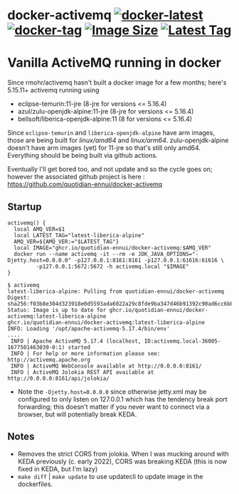 # docker-activemq [![docker-latest](https://github.com/quotidian-ennui/docker-activemq/actions/workflows/docker-latest.yml/badge.svg)](https://github.com/quotidian-ennui/docker-activemq/actions/workflows/docker-latest.yml) [![docker-tag](https://github.com/quotidian-ennui/docker-activemq/actions/workflows/docker-tag.yml/badge.svg)](https://github.com/quotidian-ennui/docker-activemq/actions/workflows/docker-tag.yml) [![Image Size](https://img.shields.io/docker/image-size/lewinc/activemq)](https://hub.docker.com/r/lewinc/activemq/) [![Latest Tag](https://img.shields.io/docker/v/lewinc/activemq?sort=semver)](https://hub.docker.com/r/lewinc/activemq/)


# Vanilla ActiveMQ running in docker

Since rmohr/activemq hasn't built a docker image for a few months; here's 5.15.11+ activemq running using
- eclipse-temurin:11-jre (8-jre for versions <= 5.16.4)
- azul/zulu-openjdk-alpine:11-jre (8-jre for versions <= 5.16.4)
- bellsoft/liberica-openjdk-alpine:11 (8 for versions <= 5.16.4)

 Since `eclipse-temurin` and `liberica-openjdk-alpine` have arm images, those are being built for _linux/amd64_ and _linux/arm64_. zulu-openjdk-alpine doesn't have arm images (yet) for 11-jre so that's still only amd64. Everything should be being built via github actions.

Eventually I'll get bored too, and not update and so the cycle goes on; however the associated github project is here : https://github.com/quotidian-ennui/docker-activemq

## Startup

```
activemq() {
  local AMQ_VER=$1
  local LATEST_TAG="latest-liberica-alpine"
  AMQ_VER=${AMQ_VER:="$LATEST_TAG"}
  local IMAGE="ghcr.io/quotidian-ennui/docker-activemq:$AMQ_VER"
  docker run --name activemq -it --rm -e JDK_JAVA_OPTIONS="-Djetty.host=0.0.0.0" -p127.0.0.1:8161:8161 -p127.0.0.1:61616:61616 \
         -p127.0.0.1:5672:5672 -h activemq.local "$IMAGE"
}

$ activemq
latest-liberica-alpine: Pulling from quotidian-ennui/docker-activemq
Digest: sha256:f03b8e304d323918e0d5593ada6022a29c8fde9ba347d46b91392c90ad6cc6b8
Status: Image is up to date for ghcr.io/quotidian-ennui/docker-activemq:latest-liberica-alpine
ghcr.io/quotidian-ennui/docker-activemq:latest-liberica-alpine
INFO: Loading '/opt/apache-activemq-5.17.4/bin/env'
....
 INFO | Apache ActiveMQ 5.17.4 (localhost, ID:activemq.local-36005-1677501463039-0:1) started
 INFO | For help or more information please see: http://activemq.apache.org
 INFO | ActiveMQ WebConsole available at http://0.0.0.0:8161/
 INFO | ActiveMQ Jolokia REST API available at http://0.0.0.0:8161/api/jolokia/
```

- Note the `-Djetty.host=0.0.0.0` since otherwise jetty.xml may be configured to only listen on 127.0.0.1 which has the tendency break port forwarding; this doesn't matter if you never want to connect via a browser, but will potentially break KEDA.

## Notes

- Removes the strict CORS from jolokia. When I was mucking around with KEDA previously (c. early 2022), CORS was breaking KEDA (this is now fixed in KEDA, but I'm lazy)
- `make diff` | `make update` to use updatecli to update image in the dockerfiles.


